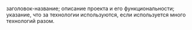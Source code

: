 заголовок-название;
описание проекта и его функциональности;
указание, что за технологии используются, если используется много технологий разом.


